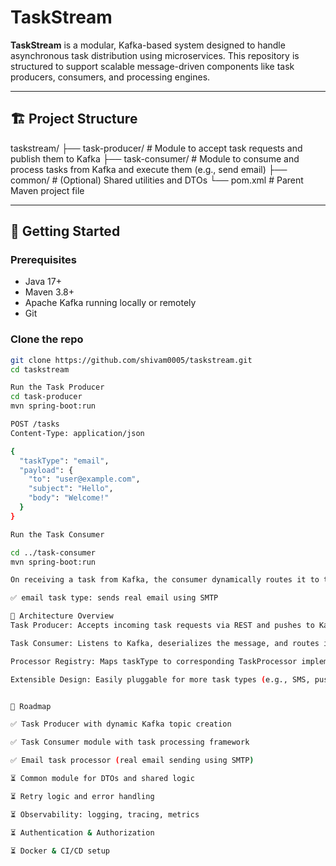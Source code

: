 # TaskStream

**TaskStream** is a modular, Kafka-based system designed to handle asynchronous task distribution using microservices. This repository is structured to support scalable message-driven components like task producers, consumers, and processing engines.

---

## 🏗️ Project Structure

taskstream/
├── task-producer/ # Module to accept task requests and publish them to Kafka
├── task-consumer/ # Module to consume and process tasks from Kafka and execute them (e.g., send email)
├── common/ # (Optional) Shared utilities and DTOs
└── pom.xml # Parent Maven project file


---

## 🚀 Getting Started

### Prerequisites

- Java 17+
- Maven 3.8+
- Apache Kafka running locally or remotely
- Git

### Clone the repo

```bash
git clone https://github.com/shivam0005/taskstream.git
cd taskstream

Run the Task Producer
cd task-producer
mvn spring-boot:run

POST /tasks
Content-Type: application/json

{
  "taskType": "email",
  "payload": {
    "to": "user@example.com",
    "subject": "Hello",
    "body": "Welcome!"
  }
}

Run the Task Consumer

cd ../task-consumer
mvn spring-boot:run

On receiving a task from Kafka, the consumer dynamically routes it to the correct processor. Currently supports:

✅ email task type: sends real email using SMTP

🧠 Architecture Overview
Task Producer: Accepts incoming task requests via REST and pushes to Kafka topic.

Task Consumer: Listens to Kafka, deserializes the message, and routes it to appropriate task processor (e.g., email sender).

Processor Registry: Maps taskType to corresponding TaskProcessor implementation.

Extensible Design: Easily pluggable for more task types (e.g., SMS, push notifications).


📌 Roadmap

✅ Task Producer with dynamic Kafka topic creation

✅ Task Consumer module with task processing framework

✅ Email task processor (real email sending using SMTP)

⏳ Common module for DTOs and shared logic

⏳ Retry logic and error handling

⏳ Observability: logging, tracing, metrics

⏳ Authentication & Authorization

⏳ Docker & CI/CD setup
